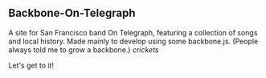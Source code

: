## Backbone-On-Telegraph

A site for San Francisco band On Telegraph, featuring a collection of songs and local history. Made mainly to develop using some backbone.js. (People always told me to grow a backbone.) *crickets*

Let's get to it!
